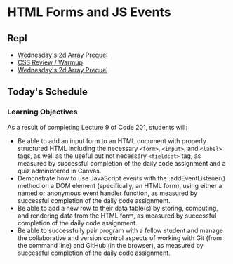 # HTML Forms and JS Events

## Repl

- [Wednesday's 2d Array Prequel](https://repl.it/@rkgallaway/201n21-2darray-prequel#index.js)
- [CSS  Review / Warmup](https://codepen.io/rkgallaway/pen/vYyLmMV)
- [Wednesday's 2d Array Prequel](https://repl.it/@rkgallaway/201n21-more-2d-array-fun)

## Today's Schedule

### Learning Objectives

As a result of completing Lecture 9 of Code 201, students will:

- Be able to add an input form to an HTML document with properly structured HTML including the necessary `<form>`, `<input>`, and `<label>` tags, as well as the useful but not necessary `<fieldset>` tag, as measured by successful completion of the daily code assignment and a quiz administered in Canvas.
- Demonstrate how to use JavaScript events with the .addEventListener() method on a DOM element (specifically, an HTML form), using either a named or anonymous event handler function, as measured by successful completion of the daily code assignment.
- Be able to add a new row to their data table(s) by storing, computing, and rendering data from the HTML form, as measured by successful completion of the daily code assignment.
- Be able to successfully pair program with a fellow student and manage the collaborative and version control aspects of working with Git (from the command line) and GitHub (in the browser), as measured by successful completion of the daily code assignment.

